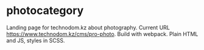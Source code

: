 # photocategory
Landing page for technodom.kz about photography.
Current URL https://www.technodom.kz/cms/pro-photo.
Build with webpack. Plain HTML and JS, styles in SCSS.
